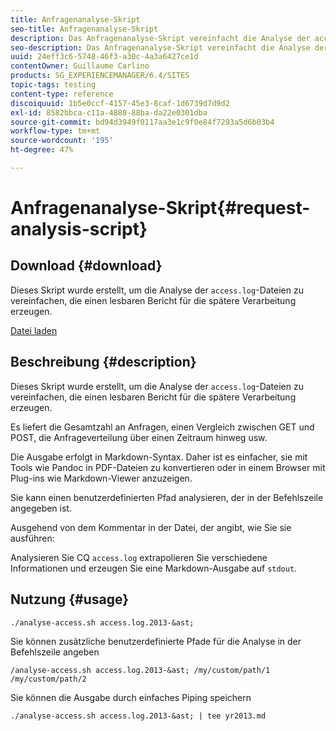 ```yaml
---
title: Anfragenanalyse-Skript
seo-title: Anfragenanalyse-Skript
description: Das Anfragenanalyse-Skript vereinfacht die Analyse der access.log-Dateien und erzeugt einen lesbaren Bericht für die spätere Verarbeitung.
seo-description: Das Anfragenanalyse-Skript vereinfacht die Analyse der access.log-Dateien und erzeugt einen lesbaren Bericht für die spätere Verarbeitung.
uuid: 24eff3c6-5748-46f3-a30c-4a3a6427ce1d
contentOwner: Guillaume Carlino
products: SG_EXPERIENCEMANAGER/6.4/SITES
topic-tags: testing
content-type: reference
discoiquuid: 1b5e0ccf-4157-45e3-8caf-1d6739d7d9d2
exl-id: 8582bbca-c11a-4880-88ba-da22e0301dba
source-git-commit: bd94d3949f0117aa3e1c9f0e84f7293a5d6b03b4
workflow-type: tm+mt
source-wordcount: '195'
ht-degree: 47%

---
```


# Anfragenanalyse-Skript{#request-analysis-script}

## Download {#download}

Dieses Skript wurde erstellt, um die Analyse der `access.log`-Dateien zu vereinfachen, die einen lesbaren Bericht für die spätere Verarbeitung erzeugen.

[Datei laden](assets/analyse-access.sh)

## Beschreibung {#description}

Dieses Skript wurde erstellt, um die Analyse der `access.log`-Dateien zu vereinfachen, die einen lesbaren Bericht für die spätere Verarbeitung erzeugen.

Es liefert die Gesamtzahl an Anfragen, einen Vergleich zwischen GET und POST, die Anfrageverteilung über einen Zeitraum hinweg usw.

Die Ausgabe erfolgt in Markdown-Syntax. Daher ist es einfacher, sie mit Tools wie Pandoc in PDF-Dateien zu konvertieren oder in einem Browser mit Plug-ins wie Markdown-Viewer anzuzeigen.

Sie kann einen benutzerdefinierten Pfad analysieren, der in der Befehlszeile angegeben ist.

Ausgehend von dem Kommentar in der Datei, der angibt, wie Sie sie ausführen:

Analysieren Sie CQ `access.log` extrapolieren Sie verschiedene Informationen und erzeugen Sie eine Markdown-Ausgabe auf `stdout`.

## Nutzung {#usage}

`./analyse-access.sh access.log.2013-&ast;`

Sie können zusätzliche benutzerdefinierte Pfade für die Analyse in der Befehlszeile angeben

`/analyse-access.sh access.log.2013-&ast; /my/custom/path/1 /my/custom/path/2`

Sie können die Ausgabe durch einfaches Piping speichern

`./analyse-access.sh access.log.2013-&ast; | tee yr2013.md`
